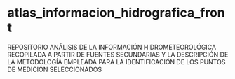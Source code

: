 # atlas_informacion_hidrografica_front
REPOSITORIO ANÁLISIS DE LA INFORMACIÓN HIDROMETEOROLÓGICA RECOPILADA A PARTIR DE FUENTES SECUNDARIAS Y LA DESCRIPCIÓN DE LA METODOLOGÍA EMPLEADA PARA LA IDENTIFICACIÓN DE LOS PUNTOS DE MEDICIÓN SELECCIONADOS
